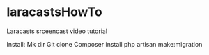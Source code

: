 # laracastsHowTo

Laracasts srceencast video tutorial

Install:
Mk dir
Git clone
Composer install
php artisan make:migration
